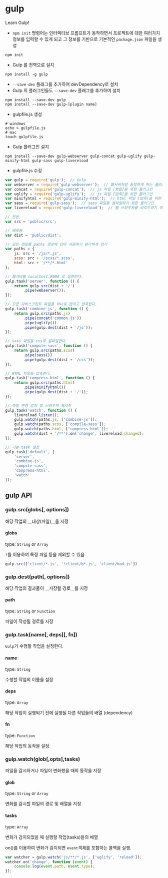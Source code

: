 # gulp
Learn Gulp!

- `npm init` 명령어는 인터렉티브 프롬프트가 동작하면서 프로젝트에 대한 여러가지 정보를 입력할 수 있게 되고 그 정보를 기반으로 기본적인 `package.json` 파일을 생성
```shell
npm init
```

- Gulp 를 전역으로 설치
```shell
npm install -g gulp
```

- `--save-dev` 플래그를 추가하여 devDependency로 설치
- Gulp 의 플러그인들도 `--save-dev` 플래그를 추가하여 설치
```shell
npm install --save-dev gulp
npm install --save-dev gulp-[plugin name]
```

- gulpfile.js 생성
```shell
# windows
echo > gulpfile.js
# mac
touch gulpfile.js
```

- Gulp 플러그인 설치
```shell
npm install --save-dev gulp-webserver gulp-concat gulp-uglify gulp-minify-html gulp-sass gulp-livereload
```

- gulpfile.js 수정
```js
var gulp = require('gulp');  // Gulp
var webserver = require('gulp-webserver');  // 웹서버처럼 동작하게 하는 플러그인
var concat = require('gulp-concat');  // js 파일 [병합]을 위한 플러그인
var uglify = require('gulp-uglify');  // js 파일 [압축]을 위한 플러그인
var minifyhtml = require('gulp-minify-html');  // html 파일 [압축]을 위한 플러그인
var sass = require('gulp-sass');  // sass 파일을 컴파일하기 위한 플러그인
var livereload = require('gulp-livereload');  // 웹 브라우저를 리로드하기 위한 플러그인

// 원본
var src = 'public/src';

// 배포용
var dist = 'public/dist';

// 모든 경로를 paths 경로에 담아 사용하기 편리하게 정리
var paths = {
    js: src + '/js/*.js',
    scss: src + '/scss/*.scss',
    html: src + '/**/*.html'
};

// 웹서버를 localhost:8000 로 실행한다.
gulp.task('server', function () {
    return gulp.src(dist + '/')
        .pipe(webserver());
});

// 모든 자바스크립트 파일을 하나로 합치고 압축한다.
gulp.task('combine-js', function () {
    return gulp.src(paths.js)
        .pipe(concat('common.js'))
        .pipe(uglify())
        .pipe(gulp.dest(dist + '/js'));
});

// sass 파일을 css로 컴파일한다.
gulp.task('compile-sass', function () {
    return gulp.src(paths.scss)
        .pipe(sass())
        .pipe(gulp.dest(dist + '/css'));
});

// HTML 파일을 압축한다.
gulp.task('compress-html', function () {
    return gulp.src(paths.html)
        .pipe(minifyhtml())
        .pipe(gulp.dest(dist + '/'));
});

// 파일 변경 감지 및 브라우저 재시작
gulp.task('watch', function () {
    livereload.listen();
    gulp.watch(paths.js, ['combine-js']);
    gulp.watch(paths.scss, ['compile-sass']);
    gulp.watch(paths.html, ['compress-html']);
    gulp.watch(dist + '/**').on('change', livereload.changed);
});

// 기본 task 설정
gulp.task('default', [
    'server',
    'combine-js',
    'compile-sass',
    'compress-html',
    'watch'
]);
```

## gulp API

### gulp.src(globs[, options])

해당 작업의 __대상(파일)__을 지정

#### globs
type: `String` or `Array`

`!`를 이용하여 특정 파일 등을 제외할 수 있음
```js
gulp.src(['client/*.js', '!client/b*.js', 'client/bad.js'])
```

### gulp.dest(path[, options])

해당 작업의 결과물이 __저장될 경로__를 지정

#### path
type: `String` or `Function`

파일이 작성될 경로를 지정

### gulp.task(name[, deps][, fn])

`Gulp`가 수행할 작업을 설정한다.

#### name
type: `String`

수행할 작업의 이름을 설정

#### deps
type: `Array`

해당 작업이 실행되기 전에 실행될 다른 작업들의 배열 (dependency)

#### fn
type: `Function`

해당 작업의 동작을 설정

### gulp.watch(glob[,opts],tasks)

파일을 감시하거나 파일이 변화했을 때의 동작을 지정

#### glob
type: `String` or `Array`

변화를 감시할 파일의 경로 및 배열을 지정

#### tasks
type: `Array`

변화가 감지되었을 때 실행할 작업(tasks)들의 배열

on()를 이용하여 변화가 감지되면 `event`객체를 포함하는 콜백을 실행.
```js
var watcher = gulp.watch('js/**/*.js', ['uglify', 'reload']);
watcher.on('change', function (event) {
    console.log(event.path, event.type);
});
```
